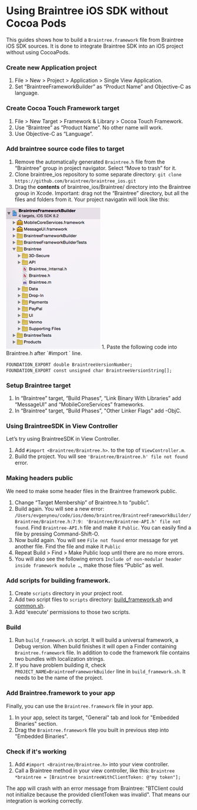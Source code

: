 # Using Braintree iOS SDK without Cocoa Pods

This guides shows how to build a `Braintree.framework` file from Braintree iOS SDK sources.
It is done to integrate Braintree SDK into an iOS project without using CocoaPods.

### Create new Application project

1. File > New > Project > Application > Single View Application.
1. Set “BraintreeFrameworkBuilder” as “Product Name” and Objective-C as language.

### Create Cocoa Touch Framework target

1.  File > New Target > Framework & Library > Cocoa Touch Framework.
1. Use “Braintree” as “Product Name”. No other name will work.
1. Use Objective-C as “Language”.

### Add braintree source code files to target

1. Remove the automatically generated `Braintree.h` file from the “Braintree” group in project navigator. Select “Move to trash” for it.
1. Clone braintree_ios repository to some separate directory: `git clone https://github.com/braintree/braintree_ios.git`
1. Drag the **contents** of braintree_ios/Braintree/ directory into the Braintree group in Xcode. Important: drag not the “Braintree” directory, but all the files and folders from it. Your project navigatin will look like this:
<img src='https://raw.githubusercontent.com/exchangegroup/braintree-framework-builder/master/graphics/01_braintree_target_group_structure.png' alt='braintree target structure in project navigator' > 
1. Paste the following code into Braintree.h after `#import <UIKit/UIKit.h>` line.

```
FOUNDATION_EXPORT double BraintreeVersionNumber;
FOUNDATION_EXPORT const unsigned char BraintreeVersionString[];
```

### Setup Braintree target

1. In “Braintree” target, “Build Phases”, “Link Binary With Libraries” add “MessageUI” and “MobileCoreServices” frameworks.
1. In “Braintree” target, “Build Phases”, "Other Linker Flags" add -ObjC.

### Using BraintreeSDK in View Controller

Let’s try using BraintreeSDK in View Controller.

1. Add `#import <Braintree/Braintree.h>`. to the top of `ViewController.m`.
1. Build the project. You will see `'Braintree/Braintree.h' file not found` error.

### Making headers public

We need to make some header files in the Braintree framework public.

1. Change “Target Membership” of Braintree.h to “public”.
1. Build again. You will see a new error: `/Users/evgenyneu/code/ios/demo/braintree/BraintreeFrameworkBuilder/Braintree/Braintree.h:7:9: 'Braintree/Braintree-API.h' file not found`. Find `Braintree-API.h` file and make it `Public`.
You can easily find a file by pressing Command-Shift-O.
1. Now build again. You will see `File not found` error message for yet another file. Find the file and make it `Public`
1. Repeat Build > Find > Make Public loop until there are no more errors.
1. You will also see the following errors `Include of non-modular header inside framework module …`, make those files “Public” as well.

### Add scripts for building framework.

1. Create `scripts` directory in your project root.
1. Add two script files to `scripts` directory: [build_framework.sh](https://github.com/exchangegroup/braintree-framework-builder/raw/master/scripts/build_framework.sh) and
[common.sh](https://raw.githubusercontent.com/exchangegroup/braintree-framework-builder/master/scripts/common.sh).
1. Add 'execute' permissions to those two scripts.

### Build

1. Run `build_framework.sh` script. It will build a universal framework, a Debug version. When build finishes
it will open a Finder containing `Braintree.framework` file. In addition to code the framework
file contains two bundles with localization strings.
1. If you have problem building it, check `PROJECT_NAME=BraintreeFrameworkBuilder` line in `build_framework.sh`. It needs to be the  name of the project.

### Add Braintree.framework to your app

Finally, you can use the `Braintree.framework` file in your app.

1. In your app, select its target, "General" tab and look for "Embedded Binaries" section.
1. Drag the `Braintree.framework` file you built in previous step into "Embedded Binaries".

### Check if it's working

1. Add `#import <Braintree/Braintree.h>` into your view controller.
1. Call a Braintree method in your view controller, like this: `Braintree *braintree = [Braintree braintreeWithClientToken: @"my token"];`

The app will crash with an error message from Braintree: "BTClient could not initialize because the provided clientToken was invalid". That means our integration is working correctly.






